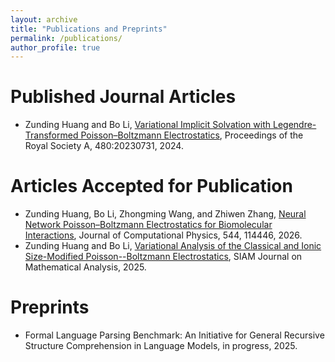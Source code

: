 ```yaml
---
layout: archive
title: "Publications and Preprints"
permalink: /publications/
author_profile: true
---
```


Published Journal Articles
======
* Zunding Huang and Bo Li, [Variational Implicit Solvation with Legendre-Transformed
Poisson–Boltzmann Electrostatics](https://Zunding.github.io/files/HuangLi_LTPB2024.pdf), Proceedings of the Royal Society A, 480:20230731, 2024.

Articles Accepted for Publication
======
* Zunding Huang, Bo Li, Zhongming Wang, and Zhiwen Zhang, [Neural Network Poisson–Boltzmann Electrostatics for Biomolecular Interactions](https://Zunding.github.io/files/Huang_NNPBE.pdf), Journal of Computational Physics, 544, 114446, 2026.
* Zunding Huang and Bo Li, [Variational Analysis of the Classical and Ionic Size-Modified Poisson--Boltzmann Electrostatics](https://Zunding.github.io/files/HuangLi_Variational_Analysis.pdf), SIAM Journal on Mathematical Analysis, 2025.

Preprints
======
* Formal Language Parsing Benchmark: An Initiative for General Recursive Structure Comprehension in Language Models, in progress, 2025.

